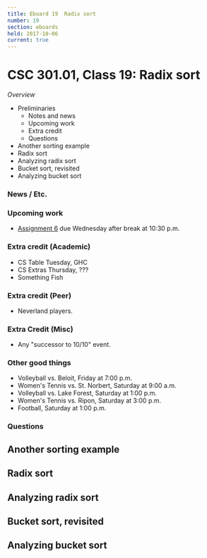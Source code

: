 ```yaml
---
title: Eboard 19  Radix sort
number: 19
section: eboards
held: 2017-10-06
current: true
---
```

CSC 301.01, Class 19:  Radix sort
=================================

_Overview_

* Preliminaries
    * Notes and news
    * Upcoming work
    * Extra credit
    * Questions
* Another sorting example
* Radix sort
* Analyzing radix sort
* Bucket sort, revisited
* Analyzing bucket sort

### News / Etc.

### Upcoming work

* [Assignment 6](../assignments/assignment06) due Wednesday after
  break at 10:30 p.m.

### Extra credit (Academic)

* CS Table Tuesday, GHC
* CS Extras Thursday, ???
* Something Fish

### Extra credit (Peer)

* Neverland players.

### Extra Credit (Misc)

* Any "successor to 10/10" event.

### Other good things

* Volleyball vs. Beloit, Friday at 7:00 p.m.
* Women's Tennis vs. St. Norbert, Saturday at 9:00 a.m.
* Volleyball vs. Lake Forest, Saturday at 1:00 p.m.
* Women's Tennis vs. Ripon, Saturday at 3:00 p.m.
* Football, Saturday at 1:00 p.m.

### Questions

Another sorting example
-----------------------

Radix sort
----------

Analyzing radix sort
--------------------

Bucket sort, revisited
----------------------

Analyzing bucket sort
---------------------

